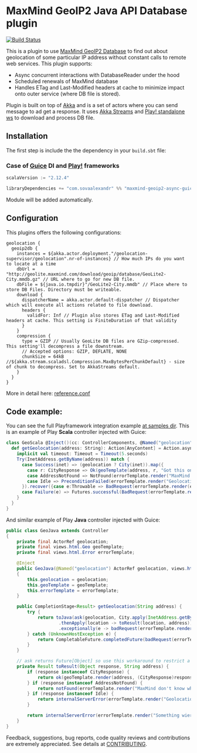 
# MaxMind GeoIP2 Java API Database plugin

[![Build Status](https://travis-ci.org/sovaalexandr/maxmind-geoip2-async.svg)](https://travis-ci.org/sovaalexandr/maxmind-geoip2-async)

This is a plugin to use [MaxMind GeoIP2 Database](https://github.com/maxmind/GeoIP2-java#database-usage) to find out about geolocation of some particular IP address without constant calls to remote web services.
This plugin supports:

 - Async concurrent interactions with DatabaseReader under the hood
 - Scheduled renewals of MaxMind database
 - Handles ETag and Last-Modified headers at cache to minimize impact onto outer service (where DB file is stored).

Plugin is built on top of [Akka](https://akka.io/) and is a set of actors where you can send message to ad get a response.
It uses [Akka Streams](https://doc.akka.io/docs/akka/current/scala/stream/index.html) and [Play! standalone ws](https://github.com/playframework/play-ws) to download and process DB file.

## Installation

The first step is include the the dependency in your `build.sbt` file:

### Case of [Guice](https://github.com/google/guice) DI and [Play!](https://www.playframework.com/) frameworks

```scala
scalaVersion := "2.12.4"

libraryDependencies += "com.sovaalexandr" %% "maxmind-geoip2-async-guice" % "1.0.0-SNAPSHOT"
```

Module will be added automatically.

## Configuration

This plugins offers the following configurations:
```
geolocation {
  geoip2db {
    instances = ${akka.actor.deployment."/geolocation-supervisor/geolocation".nr-of-instances} // How much IPs do you want to locate at a time
    dbUrl = "http://geolite.maxmind.com/download/geoip/database/GeoLite2-City.mmdb.gz" // URL where to go for new DB file.
    dbFile = ${java.io.tmpdir}"/GeoLite2-City.mmdb" // Place where to store DB Files. Directory must be writeable.
    download {
      dispatcherName = akka.actor.default-dispatcher // Dispatcher which will execute all actions related to file download.
      headers {
        validFor: Inf // Plugin also stores ETag and Last-Modified headers at cache. This setting is FiniteDuration of that validity
      }
    }
    compression {
      type = GZIP // Usually GeoLite DB files are GZip-compressed. This setting'll decompress a file downstream.
      // Accepted options: GZIP, DEFLATE, NONE
      chunkSize = 64kB //${akka.stream.scaladsl.Compression.MaxBytesPerChunkDefault} - size of chunk to decompress. Set to AkkaStreams default.
    }
  }
}
```
More in detail here: [reference.conf](https://github.com/sovaalexandr/maxmind-geoip2-async/blob/master/maxmind-geoip2-async/src/main/resources/reference.conf)

## Code example:

You can see the full Playframework integration example [at samples dir](https://github.com/sovaalexandr/maxmind-geoip2-async/blob/master/sample/play).
This is an example of Play **Scala** controller injected with Guice:

```scala
class GeoScala @Inject()(cc: ControllerComponents, @Named("geolocation") geolocation: ActorRef, geoTemplate: Geo, errorTemplate: Error)(implicit ec: ExecutionContext) extends AbstractController(cc) {
  def getGeolocation(address: String): Action[AnyContent] = Action.async {
    implicit val timeout: Timeout = Timeout(5.seconds)
    Try(InetAddress.getByName(address)) match {
      case Success(inet) => (geolocation ? City(inet)).map({
        case r: CityResponse => Ok(geoTemplate(address, r, "Got this one:"))
        case AddressNotFound => NotFound(errorTemplate.render("MaxMind don't know where is it"))
        case Idle => PreconditionFailed(errorTemplate.render("Geolocation is warming-up. Maybe after restart or there is a file renewal. Try a bit later."))
      }).recover({case e:Throwable => BadRequest(errorTemplate.render(e.getMessage))})
      case Failure(e) => Futures.successful(BadRequest(errorTemplate.render(e.getMessage)))
    }
  }
}
```

And similar example of Play **Java** controller injected with Guice:

```java
public class GeoJava extends Controller
{
    private final ActorRef geolocation;
    private final views.html.Geo geoTemplate;
    private final views.html.Error errorTemplate;

    @Inject
    public GeoJava(@Named("geolocation") ActorRef geolocation, views.html.Geo geoTemplate, views.html.Error errorTemplate)
    {
        this.geolocation = geolocation;
        this.geoTemplate = geoTemplate;
        this.errorTemplate = errorTemplate;
    }

    public CompletionStage<Result> getGeolocation(String address) {
        try {
            return toJava(ask(geolocation, City.apply(InetAddress.getByName(address)), 5000L))
                    .thenApply(location -> toResult(location, address))
                    .exceptionally(e -> badRequest(errorTemplate.render(e.getMessage())));
        } catch (UnknownHostException e) {
            return CompletableFuture.completedFuture(badRequest(errorTemplate.render(e.getMessage())));
        }
    }

    // ask returns Future[Object] so use this workaround to restrict a return type.
    private Result toResult(Object response, String address) {
        if (response instanceof CityResponse) {
            return ok(geoTemplate.render(address, (CityResponse)response, "Got this one:"));
        } if (response instanceof AddressNotFound) {
            return notFound(errorTemplate.render("MaxMind don't know where is it"));
        } if (response instanceof Idle) {
            return internalServerError(errorTemplate.render("Geolocation is warming-up. Maybe after restart or there is a file renewal. Try a bit later."));
        }

        return internalServerError(errorTemplate.render("Something wierd have returned: "+response.getClass().toString()));
    }
}
```

Feedback, suggestions, bug reports, code quality reviews and contributions are extremely appreciated.
See details at [CONTRIBUTING](https://github.com/sovaalexandr/maxmind-geoip2-async/blob/master/CONTRIBUTING.md).
